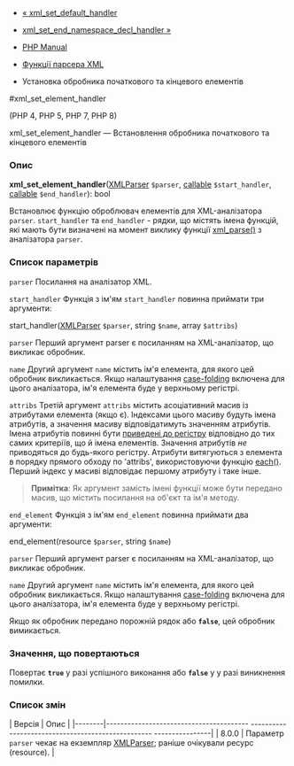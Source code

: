 - [« xml_set_default_handler](function.xml-set-default-handler.md)
- [xml_set_end_namespace_decl_handler
»](function.xml-set-end-namespace-decl-handler.md)

- [PHP Manual](index.md)
- [Функції парсера XML](ref.xml.md)
- Установка обробника початкового та кінцевого елементів

#xml_set_element_handler

(PHP 4, PHP 5, PHP 7, PHP 8)

xml_set_element_handler — Встановлення обробника початкового та кінцевого
елементів

### Опис

**xml_set_element_handler**([XMLParser](class.xmlparser.md) `$parser`,
[callable](language.types.callable.md) `$start_handler`,
[callable](language.types.callable.md) `$end_handler`): bool

Встановлює функцію оброблювач елементів для XML-аналізатора `parser`.
`start_handler` та `end_handler` - рядки, що містять імена функцій,
які мають бути визначені на момент виклику функції
[xml_parse()](function.xml-parse.md) з аналізатора `parser`.

### Список параметрів

`parser`
Посилання на аналізатор XML.

`start_handler`
Функція з ім'ям `start_handler` повинна приймати три аргументи:

start_handler([XMLParser](class.xmlparser.md) `$parser`, string
`$name`, array `$attribs`)

`parser`
Перший аргумент parser є посиланням на XML-аналізатор, що викликає
обробник.

`name`
Другий аргумент `name` містить ім'я елемента, для якого цей
обробник викликається. Якщо налаштування
[case-folding](xml.case-folding.md) включена для цього аналізатора,
ім'я елемента буде у верхньому регістрі.

`attribs`
Третій аргумент `attribs` містить асоціативний масив із атрибутами
елемента (якщо є). Індексами цього масиву будуть імена атрибутів, а
значення масиву відповідатимуть значенням атрибутів. Імена
атрибутів повинні бути [приведені до регістру](xml.case-folding.md)
відповідно до тих самих критеріїв, що й імена елементів. Значення
атрибутів *не* приводяться до будь-якого регістру. Атрибути витягуються
з елемента в порядку прямого обходу по 'attribs', використовуючи функцію
[each()](function.each.md). Перший індекс у масиві відповідає
першому атрибуту і таке інше.

> **Примітка**: Як аргумент замість імені функції може бути
> передано масив, що містить посилання на об'єкт та ім'я методу.

`end_element`
Функція з ім'ям `end_element` повинна приймати два аргументи:

end_element(resource `$parser`, string `$name`)

`parser`
Перший аргумент parser є посиланням на XML-аналізатор, що викликає
обробник.

`name`
Другий аргумент `name` містить ім'я елемента, для якого цей
обробник викликається. Якщо налаштування
[case-folding](xml.case-folding.md) включена для цього аналізатора,
ім'я елемента буде у верхньому регістрі.

Якщо як обробник передано порожній рядок або **`false`**, цей
обробник вимикається.

### Значення, що повертаються

Повертає **`true`** у разі успішного виконання або **`false`** у
у разі виникнення помилки.

### Список змін

| Версія | Опис |
|--------|---------------------------------------- -------------------------------------------------- ----------------|
| 8.0.0 | Параметр `parser` чекає на екземпляр [XMLParser](class.xmlparser.md); раніше очікували ресурс (resource). |
